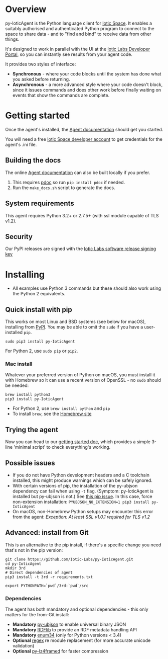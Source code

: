 # Overview

py-IoticAgent is the Python language client for [Iotic Space](https://iotic-labs.com/whatisit/concept/).  It enables a suitably authorised and authenticated Python program to connect to the space to share data - and to "find and bind" to receive data from other things.

It's designed to work in parallel with the UI at the [Iotic Labs Developer Portal](https://developer.iotic-labs.com/), so you can instantly see results from your agent code.

It provides two styles of interface:

- **Synchronous** - where your code blocks until the system has done what you asked before returning.
- **Asynchronous** - a more advanced style where your code doesn't block, since it issues commands and does other work before finally waiting on events that show the commands are complete.

# Getting started

Once the agent's installed, the [Agent documentation](https://iotic-labs.github.io/py-IoticAgent) should get you started.

You will need a free [Iotic Space developer account](https://developer.iotic-labs.com/join/) to get credentials for the agent's .ini file.

## Building the docs

The online [Agent documentation](https://iotic-labs.github.io/py-IoticAgent) can also be built locally if you prefer.

1. This requires [pdoc](https://pypi.python.org/pypi/pdoc) so run `pip install pdoc` if needed.
2. Run the `make_docs.sh` script to generate the docs.

## System requirements

This agent requires Python 3.2+ or 2.7.5+ (with ssl module capable of TLS v1.2).

## Security

Our PyPI releases are signed with the [Iotic Labs software release signing key](https://iotic-labs.com/iotic-labs.com.asc)

# Installing

- All examples use Python 3 commands but these should also work using the Python 2 equivalents.

## Quick install with pip

This works on most Linux and BSD systems (see below for macOS), installing from [PyPI](https://pypi.python.org/pypi/py-IoticAgent). You may be able to omit the `sudo` if you have a user-installed `pip`.

```shell
sudo pip3 install py-IoticAgent
```
For Python 2, use ``sudo pip`` or ``pip2``.

### Mac install

Whatever your preferred version of Python on macOS, you must install it with Homebrew so it can use a recent version of OpenSSL - no `sudo` should be needed:

```shell
brew install python3
pip3 install py-IoticAgent
```
- For Python 2, use `brew install python` and `pip`
- To install `brew`, see the [Homebrew site](http://brew.sh)

## Trying the agent

Now you can head to our [getting started doc](https://iotic-labs.github.io/py-IoticAgent),
which provides a simple 3-line 'minimal script' to check everything's working.

## Possible issues

- If you do not have Python development headers and a C toolchain installed, this might produce warnings which can be safely ignored.
- With certain versions of pip, the installation of the py-ubjson dependency can fail when using `-t` flag. (Symptom: py-IoticAgent is installed but py-ubjson is not.)  See [this pip issue](https://github.com/pypa/pip/issues/3056). In this case, force non-extension installation: `PYUBJSON_NO_EXTENSION=1 pip3 install py-IoticAgent`
- On macOS, non-Homebrew Python setups may encounter this error from the agent: _Exception: At least SSL v1.0.1 required for TLS v1.2_

## Advanced: install from Git
This is an alternative to the pip install, if there's a specific change you need that's not in the pip version:

```shell
git clone https://github.com/Iotic-Labs/py-IoticAgent.git
cd py-IoticAgent
mkdir 3rd
# Direct dependencies of agent
pip3 install -t 3rd -r requirements.txt

export PYTHONPATH=`pwd`/3rd:`pwd`/src
```

### Dependencies
The agent has both mandatory and optional dependencies - this only matters for the from-Git install:

- **Mandatory** [py-ubjson](https://pypi.python.org/pypi/py-ubjson) to enable universal binary JSON
- **Mandatory** [RDFlib](https://pypi.python.org/pypi/rdflib) to provide an RDF metadata handling API
- **Mandatory** [enum34](https://pypi.python.org/pypi/enum34) (only for Python versions < 3.4)
- **Optional** [regex](https://pypi.python.org/pypi/regex) re module replacement (for more accurate unicode validation)
- **Optional** [py-lz4framed](https://pypi.python.org/pypi/py-lz4framed) for faster compression
